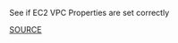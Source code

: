 See if EC2 VPC Properties are set correctly

[SOURCE](https://docs.aws.amazon.com/AWSCloudFormation/latest/UserGuide/aws-resource-ec2-vpc.html)